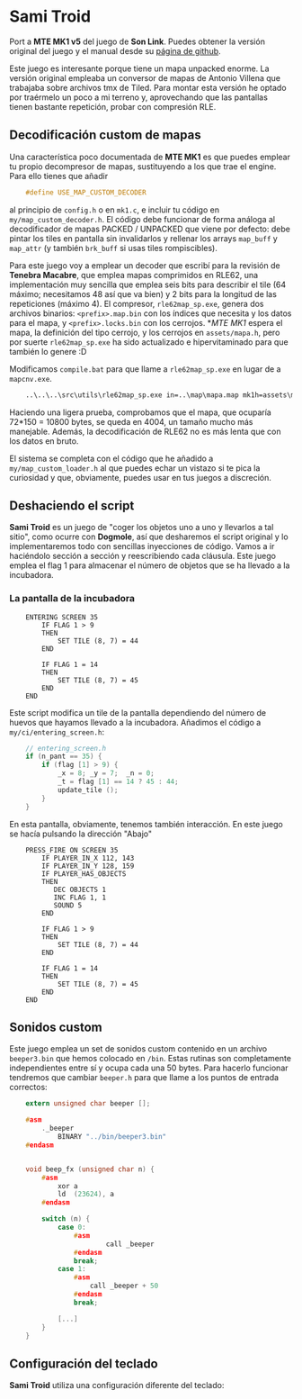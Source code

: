 # Sami Troid

Port a **MTE MK1 v5** del juego de **Son Link**. Puedes obtener la versión original del juego y el manual desde su [página de github](https://github.com/son-link/SamiTroid/).

Este juego es interesante porque tiene un mapa unpacked enorme. La versión original empleaba un conversor de mapas de Antonio Villena que trabajaba sobre archivos tmx de Tiled. Para montar esta versión he optado por traérmelo un poco a mi terreno y, aprovechando que las pantallas tienen bastante repetición, probar con compresión RLE.

## Decodificación custom de mapas

Una característica poco documentada de **MTE MK1** es que puedes emplear tu propio decompresor de mapas, sustituyendo a los que trae el engine. Para ello tienes que añadir 

```c
    #define USE_MAP_CUSTOM_DECODER
```

al principio de `config.h` o en `mk1.c`, e incluir tu código en `my/map_custom_decoder.h`. El código debe funcionar de forma análoga al decodificador de mapas PACKED / UNPACKED que viene por defecto: debe pintar los tiles en pantalla sin invalidarlos y rellenar los arrays `map_buff` y `map_attr` (y también `brk_buff` si usas tiles rompiscibles).

Para este juego voy a emplear un decoder que escribí para la revisión de **Tenebra Macabre**, que emplea mapas comprimidos en RLE62, una implementación muy sencilla que emplea seis bits para describir el tile (64 máximo; necesitamos 48 así que va bien) y 2 bits para la longitud de las repeticiones (máximo 4). El compresor, `rle62map_sp.exe`, genera dos archivos binarios: `<prefix>.map.bin` con los índices que necesita y los datos para el mapa, y `<prefix>.locks.bin` con los cerrojos. **MTE MK1* espera el mapa, la definición del tipo cerrojo, y los cerrojos en `assets/mapa.h`, pero por suerte `rle62map_sp.exe` ha sido actualizado e hipervitaminado para que también lo genere :D

Modificamos `compile.bat` para que llame a `rle62map_sp.exe` en lugar de a `mapcnv.exe`.

```bat
    ..\..\..\src\utils\rle62map_sp.exe in=..\map\mapa.map mk1h=assets\mapa.h out=mapa size=8,9 tlock=15 mk1locks > nul
```

Haciendo una ligera prueba, comprobamos que el mapa, que ocuparía 72*150 = 10800 bytes, se queda en 4004, un tamaño mucho más manejable. Además, la decodificación de RLE62 no es más lenta que con los datos en bruto.

El sistema se completa con el código que he añadido a `my/map_custom_loader.h` al que puedes echar un vistazo si te pica la curiosidad y que, obviamente, puedes usar en tus juegos a discreción.

## Deshaciendo el script

**Sami Troid** es un juego de "coger los objetos uno a uno y llevarlos a tal sitio", como ocurre con **Dogmole**, así que desharemos el script original y lo implementaremos todo con sencillas inyecciones de código. Vamos a ir haciéndolo sección a sección y reescribiendo cada cláusula. Este juego emplea el flag 1 para almacenar el número de objetos que se ha llevado a la incubadora.

### La pantalla de la incubadora

```
    ENTERING SCREEN 35
        IF FLAG 1 > 9
        THEN
            SET TILE (8, 7) = 44
        END
        
        IF FLAG 1 = 14
        THEN
            SET TILE (8, 7) = 45
        END
    END
```

Este script modifica un tile de la pantalla dependiendo del número de huevos que hayamos llevado a la incubadora. Añadimos el código a `my/ci/entering_screen.h`:

```c
    // entering_screen.h
    if (n_pant == 35) {
        if (flag [1] > 9) {
            _x = 8; _y = 7;  _n = 0;
            _t = flag [1] == 14 ? 45 : 44;
            update_tile ();
        }
    }
```

En esta pantalla, obviamente, tenemos también interacción. En este juego se hacía pulsando la dirección "Abajo"

```
    PRESS_FIRE ON SCREEN 35
        IF PLAYER_IN_X 112, 143
        IF PLAYER_IN_Y 128, 159
        IF PLAYER_HAS_OBJECTS
        THEN
           DEC OBJECTS 1
           INC FLAG 1, 1
           SOUND 5
        END

        IF FLAG 1 > 9
        THEN
            SET TILE (8, 7) = 44
        END

        IF FLAG 1 = 14
        THEN
            SET TILE (8, 7) = 45
        END
    END
```

## Sonidos custom

Este juego emplea un set de sonidos custom contenido en un archivo `beeper3.bin` que hemos colocado en `/bin`. Estas rutinas son completamente independientes entre sí y ocupa cada una 50 bytes. Para hacerlo funcionar tendremos que cambiar `beeper.h` para que llame a los puntos de entrada correctos:

```c
    extern unsigned char beeper [];

    #asm
        ._beeper
            BINARY "../bin/beeper3.bin"
    #endasm


    void beep_fx (unsigned char n) {
        #asm
            xor a
            ld  (23624), a
        #endasm

        switch (n) {
            case 0:
                #asm
                        call _beeper
                #endasm
                break;
            case 1:
                #asm
                    call _beeper + 50
                #endasm
                break;          

            [...]
        }
    }
```

## Configuración del teclado

**Sami Troid** utiliza una configuración diferente del teclado:
